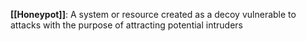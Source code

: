 **[[Honeypot]]**: A system or resource created as a decoy vulnerable to attacks with the purpose of attracting potential intruders